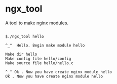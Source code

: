 ngx_tool
========

A tool to make nginx modules.

<pre><code>
$./ngx_tool hello

^_^  Hello. Begin make module hello 

Make dir hello 
Make config file hello/config 
Make source file hello/hello.c 

^_^ Ok . Now you have create nginx module hello 
Ok . Now you have create nginx module hello 

</code></pre>
